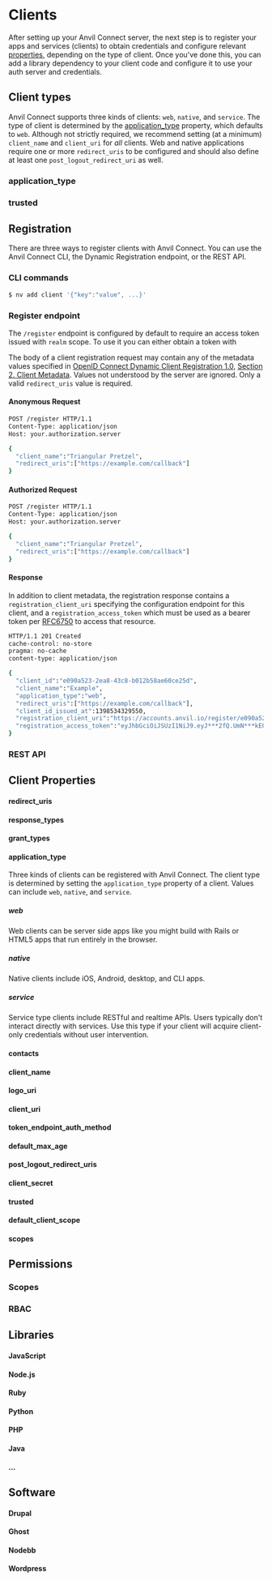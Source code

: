 # Clients


After setting up your Anvil Connect server, the next step is to register your apps and services (clients) to obtain credentials and configure relevant [properties](#client-properties), depending on the type of client. Once you've done this, you can add a library dependency to your client code and configure it to use your auth server and credentials.


## Client types

Anvil Connect supports three kinds of clients: `web`, `native`, and `service`. The type of client is determined by the [application_type](#application-type) property, which defaults to `web`.  Although not strictly required, we recommend setting (at a minimum) `client_name` and `client_uri` for _all_ clients. Web and native applications require one or more `redirect_uris` to be configured and should also define at least one `post_logout_redirect_uri` as well.

### application_type

### trusted


## Registration

There are three ways to register clients with Anvil Connect. You can use the Anvil Connect CLI, the Dynamic Registration endpoint, or the REST API.

### CLI commands

```bash
$ nv add client '{"key":"value", ...}'
```

### Register endpoint

The `/register` endpoint is configured by default to require an access token issued with `realm` scope. To use it you can either obtain a token with

The body of a client registration request may contain any of the metadata values specified in [OpenID Connect Dynamic Client Registration 1.0](http://openid.net/specs/openid-connect-registration-1_0.html), [Section 2. Client Metadata](http://openid.net/specs/openid-connect-registration-1_0.html#ClientMetadata). Values not understood by the server are ignored. Only a valid `redirect_uris` value is required.

#### Anonymous Request

```bash
POST /register HTTP/1.1
Content-Type: application/json
Host: your.authorization.server

{
  "client_name":"Triangular Pretzel",
  "redirect_uris":["https://example.com/callback"]
}
```



#### Authorized Request

```bash
POST /register HTTP/1.1
Content-Type: application/json
Host: your.authorization.server

{
  "client_name":"Triangular Pretzel",
  "redirect_uris":["https://example.com/callback"]
}
```

#### Response

In addition to client metadata, the registration response contains a `registration_client_uri` specifying the configuration endpoint for this client, and a `registration_access_token` which must be used as a bearer token per [RFC6750](http://tools.ietf.org/html/rfc6750) to access that resource.

```bash
HTTP/1.1 201 Created
cache-control: no-store
pragma: no-cache
content-type: application/json

{
  "client_id":"e090a523-2ea8-43c8-b012b58ae60ce25d",
  "client_name":"Example",
  "application_type":"web",
  "redirect_uris":["https://example.com/callback"],
  "client_id_issued_at":1398534329550,
  "registration_client_uri":"https://accounts.anvil.io/register/e090a523-2ea8-43c8-b012-b58ae60ce25d",
  "registration_access_token":"eyJhbGciOiJSUzI1NiJ9.eyJ***2fQ.UmN***kE0"
}
```

### REST API

## Client Properties

#### redirect_uris
#### response_types
#### grant_types
#### application_type


Three kinds of clients can be registered with Anvil Connect. The client type is determined by setting the `application_type` property of a client. Values can include `web`, `native`, and `service`.

##### web

Web clients can be server side apps like you might build with Rails or HTML5 apps that run entirely in the browser.

##### native

Native clients include iOS, Android, desktop, and CLI apps.

##### service

Service type clients include RESTful and realtime APIs. Users typically don't interact directly with services. Use this type if your client will acquire client-only credentials without user intervention.


#### contacts
#### client_name
#### logo_uri
#### client_uri
#### token_endpoint_auth_method
#### default_max_age
#### post_logout_redirect_uris
#### client_secret
#### trusted
#### default_client_scope
#### scopes




## Permissions

### Scopes
### RBAC

## Libraries

#### JavaScript

#### Node.js

#### Ruby

#### Python

#### PHP

#### Java

#### ...

## Software

#### Drupal
#### Ghost
#### Nodebb
#### Wordpress

